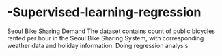 # -Supervised-learning-regression
Seoul Bike Sharing Demand
The dataset contains count of public bicycles rented per hour in the Seoul Bike Sharing System, with corresponding weather data and holiday information. Doing regression analysis
